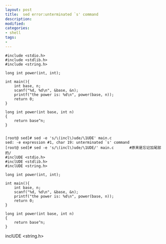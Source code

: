 ```yaml
---
layout: post
title:  sed error:unterminated `s' command
description: 
modified: 
categories: 
- shell 
tags:
- 
---
```


	#include <stdio.h>
	#include <stdlib.h>
	#include <string.h>
	
	long int power(int, int);
	
	int main(){
		int base, n;
		scanf("%d, %d\n", &base, &n);
		printf("the power is: %d\n", power(base, n));
		return 0;
	}
	
	long int power(int base, int n)
	{
		return base^n;
	}


	[root@ sed]# sed -e 's/\(incl\)ude/\1UDE' main.c
	sed: -e expression #1, char 19: unterminated `s' command
	[root@ sed]# sed -e 's/\(incl\)ude/\1UDE/' main.c		#原来是忘记加尾部的/
	#inclUDE <stdio.h>
	#inclUDE <stdlib.h>
	#inclUDE <string.h>
	
	long int power(int, int);
	
	int main(){
		int base, n;
		scanf("%d, %d\n", &base, &n);
		printf("the power is: %d\n", power(base, n));
		return 0;
	}
	
	long int power(int base, int n)
	{
		return base^n;
	}

inclUDE <string.h>

